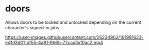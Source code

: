 # doors

Allows doors to be locked and unlocked depending on the current character's signed-in jobs.

https://user-images.githubusercontent.com/26234962/161981623-ed1d3d01-af55-4a81-9b6b-72caa3af0ac2.mp4
